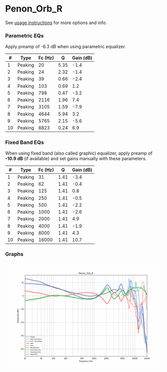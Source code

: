 # Penon_Orb_R
See [usage instructions](https://github.com/jaakkopasanen/AutoEq#usage) for more options and info.

### Parametric EQs
Apply preamp of -6.3 dB when using parametric equalizer.

|   # | Type    |   Fc (Hz) |    Q |   Gain (dB) |
|-----|---------|-----------|------|-------------|
|   1 | Peaking |        20 | 5.35 |        -1.4 |
|   2 | Peaking |        24 | 2.32 |        -1.4 |
|   3 | Peaking |        39 | 0.66 |        -2.4 |
|   4 | Peaking |       103 | 0.69 |         1.2 |
|   5 | Peaking |       798 | 0.47 |        -3.2 |
|   6 | Peaking |      2116 | 1.96 |         7.4 |
|   7 | Peaking |      3105 | 1.59 |        -7.9 |
|   8 | Peaking |      4644 | 5.94 |         3.2 |
|   9 | Peaking |      5765 | 2.15 |        -5.6 |
|  10 | Peaking |      8823 | 0.24 |         6.9 |

### Fixed Band EQs
When using fixed band (also called graphic) equalizer, apply preamp of **-10.9 dB** (if available) and set gains manually with these parameters.

|   # | Type    |   Fc (Hz) |    Q |   Gain (dB) |
|-----|---------|-----------|------|-------------|
|   1 | Peaking |        31 | 1.41 |        -3.4 |
|   2 | Peaking |        62 | 1.41 |        -0.4 |
|   3 | Peaking |       125 | 1.41 |         0.8 |
|   4 | Peaking |       250 | 1.41 |        -0.5 |
|   5 | Peaking |       500 | 1.41 |        -2.2 |
|   6 | Peaking |      1000 | 1.41 |        -2.6 |
|   7 | Peaking |      2000 | 1.41 |         4.9 |
|   8 | Peaking |      4000 | 1.41 |        -1.9 |
|   9 | Peaking |      8000 | 1.41 |         4.3 |
|  10 | Peaking |     16000 | 1.41 |        10.7 |

### Graphs
![](./Penon_Orb_R.png)
